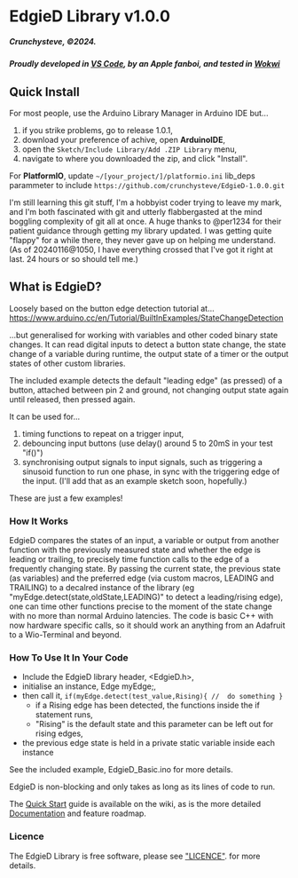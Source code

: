 # EdgieD Library v1.0.0
##### Crunchysteve, &copy;2024.
##### Proudly developed in [VS Code](https://code.visualstudio.com/), by an Apple fanboi, and tested in [Wokwi](Wokwi.com)

## Quick Install
For most people, use the Arduino Library Manager in Arduino IDE but...
  1. if you strike problems, go to release 1.0.1, 
  2. download your preference of achive, open **ArduinoIDE**, 
  3. open the ```Sketch/Include Library/Add .ZIP Library``` menu, 
  4. navigate to where you downloaded the zip, and click "Install".

For **PlatformIO**, update ```~/[your_project/]/platformio.ini``` lib_deps parammeter to include ```https://github.com/crunchysteve/EdgieD-1.0.0.git```

I'm still learning this git stuff, I'm a hobbyist coder trying to leave my mark, and I'm both fascinated with git and utterly flabbergasted at the mind boggling complexity of git all at once. A huge thanks to @per1234 for their patient guidance through getting my library updated. I was getting quite "flappy" for a while there, they never gave up on helping me understand. (As of 20240116@1050, I have everything crossed that I've got it right at last. 24 hours or so should tell me.)

## What is EdgieD?
Loosely based on the button edge detection tutorial at...
https://www.arduino.cc/en/Tutorial/BuiltInExamples/StateChangeDetection

...but generalised for working with variables and other coded binary state changes. It can read digital inputs to detect a button state change, the state change of a variable during runtime, the output state of a timer or the output states of other custom libraries.

The included example detects the default "leading edge" (as pressed) of a button, attached between pin 2 and ground, not changing output state again until released, then pressed again.

It can be used for...
  1. timing functions to repeat on a trigger input,
  2. debouncing input buttons (use delay() around 5 to 20mS in your test "if()")
  3. synchronising output signals to input signals, such as triggering a sinusoid function to run one phase, in sync with the triggering edge of the input. (I'll add that as an example sketch soon, hopefully.)

These are just a few examples!

### How It Works
EdgieD compares the states of an input, a variable or output from another function  with the previously measured state and whether the edge is leading or trailing, to precisely time function calls to the edge of a frequently changing state. By passing the current state, the previous state (as variables) and the preferred edge (via custom macros, LEADING and TRAILING) to a decalred instance of the library (eg "myEdge.detect(state,oldState,LEADING)" to detect a leading/rising edge), one can time other functions precise to the moment of the state change with no more than normal Arduino latencies. The code is basic C++ with now hardware specific calls, so it should work an anything from an Adafruit to a Wio-Terminal and beyond.

### How To Use It In Your Code
  * Include the EdgieD library header, <EdgieD.h>, 
  * initialise an instance, Edge myEdge;, 
  * then call it, ```if(myEdge.detect(test_value,Rising){ //  do something }``` 
    * if a Rising edge has been detected, the functions inside the if statement runs,
    * "Rising" is the default state and this parameter can be left out for rising edges,
  * the previous edge state is held in a private static variable inside each instance

See the included example, EdgieD_Basic.ino for more details.

EdgieD is non-blocking and only takes as long as its lines of code to run.

The [Quick Start](https://github.com/crunchysteve/EdgieD/wiki/Quick-Start) guide is available on the wiki, as is the more detailed [Documentation](https://github.com/crunchysteve/EdgieD/wiki/Documentation) and feature roadmap.

### Licence
The EdgieD Library is free software, please see ["LICENCE"](https://github.com/crunchysteve/EdgieD/blob/main/LICENSE). for more details.
